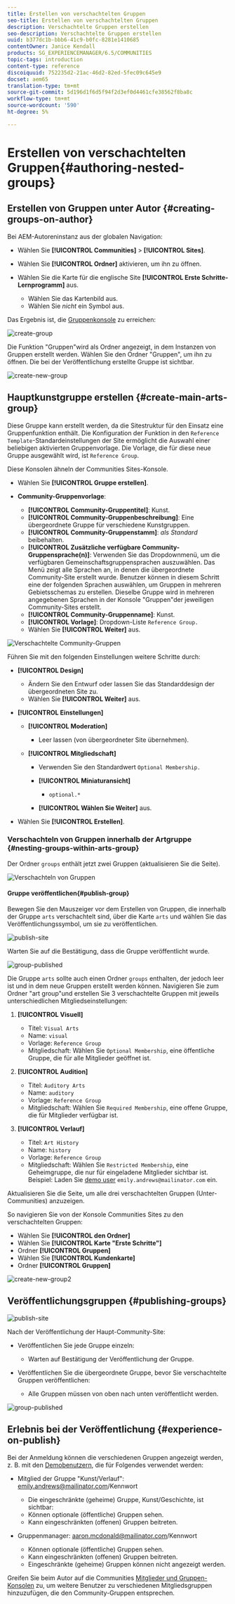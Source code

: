 ```yaml
---
title: Erstellen von verschachtelten Gruppen
seo-title: Erstellen von verschachtelten Gruppen
description: Verschachtelte Gruppen erstellen
seo-description: Verschachtelte Gruppen erstellen
uuid: b377dc1b-bbb6-41c9-b0fc-8281e1410685
contentOwner: Janice Kendall
products: SG_EXPERIENCEMANAGER/6.5/COMMUNITIES
topic-tags: introduction
content-type: reference
discoiquuid: 752235d2-21ac-46d2-82ed-5fec09c645e9
docset: aem65
translation-type: tm+mt
source-git-commit: 5d196d1f6d5f94f2d3ef0d4461cfe38562f8ba8c
workflow-type: tm+mt
source-wordcount: '590'
ht-degree: 5%

---
```



# Erstellen von verschachtelten Gruppen{#authoring-nested-groups}

## Erstellen von Gruppen unter Autor {#creating-groups-on-author}

Bei AEM-Autoreninstanz aus der globalen Navigation:

* Wählen Sie **[!UICONTROL Communities]** > **[!UICONTROL Sites]**.
* Wählen Sie **[!UICONTROL Ordner]** aktivieren, um ihn zu öffnen.
* Wählen Sie die Karte für die englische Site **[!UICONTROL Erste Schritte-Lernprogramm]** aus.

   * Wählen Sie das Kartenbild aus.
   * Wählen Sie *nicht* ein Symbol aus.

Das Ergebnis ist, die [Gruppenkonsole](/help/communities/groups.md) zu erreichen:

![create-group](assets/create-group.png)

Die Funktion &quot;Gruppen&quot;wird als Ordner angezeigt, in dem Instanzen von Gruppen erstellt werden. Wählen Sie den Ordner &quot;Gruppen&quot;, um ihn zu öffnen. Die bei der Veröffentlichung erstellte Gruppe ist sichtbar.

![create-new-group](assets/create-new-group.png)

## Hauptkunstgruppe erstellen {#create-main-arts-group}

Diese Gruppe kann erstellt werden, da die Sitestruktur für den Einsatz eine Gruppenfunktion enthält. Die Konfiguration der Funktion in den `Reference Template`-Standardeinstellungen der Site ermöglicht die Auswahl einer beliebigen aktivierten Gruppenvorlage. Die Vorlage, die für diese neue Gruppe ausgewählt wird, ist `Reference Group`.

Diese Konsolen ähneln der Communities Sites-Konsole.

* Wählen Sie **[!UICONTROL Gruppe erstellen]**.

* **Community-Gruppenvorlage**:

   * **[!UICONTROL Community-Gruppentitel]**: Kunst.
   * **[!UICONTROL Community-Gruppenbeschreibung]**: Eine übergeordnete Gruppe für verschiedene Kunstgruppen.
   * **[!UICONTROL Community-Gruppenstamm]**:  *als Standard* beibehalten.
   * **[!UICONTROL Zusätzliche verfügbare Community-Gruppensprache(n)]**: Verwenden Sie das Dropdownmenü, um die verfügbaren Gemeinschaftsgruppensprachen auszuwählen. Das Menü zeigt alle Sprachen an, in denen die übergeordnete Community-Site erstellt wurde. Benutzer können in diesem Schritt eine der folgenden Sprachen auswählen, um Gruppen in mehreren Gebietsschemas zu erstellen. Dieselbe Gruppe wird in mehreren angegebenen Sprachen in der Konsole &quot;Gruppen&quot;der jeweiligen Community-Sites erstellt.
   * **[!UICONTROL Community-Gruppenname]**: Kunst.
   * **[!UICONTROL Vorlage]**: Dropdown-Liste  `Reference Group.`
   * Wählen Sie **[!UICONTROL Weiter]** aus.

![Verschachtelte Community-Gruppen](assets/parent-to-nestedgroup.png)

Führen Sie mit den folgenden Einstellungen weitere Schritte durch:

* **[!UICONTROL Design]**

   * Ändern Sie den Entwurf oder lassen Sie das Standarddesign der übergeordneten Site zu.
   * Wählen Sie **[!UICONTROL Weiter]** aus.

* **[!UICONTROL Einstellungen]**

   * **[!UICONTROL Moderation]**

      * Leer lassen (von übergeordneter Site übernehmen).
   * **[!UICONTROL Mitgliedschaft]**

      * Verwenden Sie den Standardwert `Optional Membership.`

      * **[!UICONTROL Miniaturansicht]**
         * `optional.*`
      * **[!UICONTROL Wählen Sie Weiter]** aus.



* Wählen Sie **[!UICONTROL Erstellen]**.

### Verschachteln von Gruppen innerhalb der Artgruppe {#nesting-groups-within-arts-group}

Der Ordner `groups` enthält jetzt zwei Gruppen (aktualisieren Sie die Seite).

![Verschachteln von Gruppen](assets/create-community-group.png)

####  Gruppe veröffentlichen{#publish-group}

Bewegen Sie den Mauszeiger vor dem Erstellen von Gruppen, die innerhalb der Gruppe `arts` verschachtelt sind, über die Karte `arts` und wählen Sie das Veröffentlichungssymbol, um sie zu veröffentlichen.

![publish-site](assets/publish-site.png)

Warten Sie auf die Bestätigung, dass die Gruppe veröffentlicht wurde.

![group-published](assets/group-published.png)

Die Gruppe `arts` sollte auch einen Ordner `groups` enthalten, der jedoch leer ist und in dem neue Gruppen erstellt werden können. Navigieren Sie zum Ordner &quot;art group&quot;und erstellen Sie 3 verschachtelte Gruppen mit jeweils unterschiedlichen Mitgliedseinstellungen:

1. **[!UICONTROL Visuell]**

   * Titel: `Visual Arts`
   * Name: `visual`
   * Vorlage: `Reference Group`
   * Mitgliedschaft: Wählen Sie `Optional Membership`, eine öffentliche Gruppe, die für alle Mitglieder geöffnet ist.

1. **[!UICONTROL Audition]**

   * Titel: `Auditory Arts`
   * Name: `auditory`
   * Vorlage: `Reference Group`
   * Mitgliedschaft: Wählen Sie `Required Membership`, eine offene Gruppe, die für Mitglieder verfügbar ist.

1. **[!UICONTROL Verlauf]**

   * Titel: `Art History`
   * Name: `history`
   * Vorlage: `Reference Group`
   * Mitgliedschaft: Wählen Sie `Restricted Membership`, eine Geheimgruppe, die nur für eingeladene Mitglieder sichtbar ist. Beispiel: Laden Sie [demo user](/help/communities/tutorials.md#demo-users) `emily.andrews@mailinator.com` ein.

Aktualisieren Sie die Seite, um alle drei verschachtelten Gruppen (Unter-Communities) anzuzeigen.

So navigieren Sie von der Konsole Communities Sites zu den verschachtelten Gruppen:

* Wählen Sie **[!UICONTROL den Ordner]**
* Wählen Sie **[!UICONTROL Karte &quot;Erste Schritte&quot;]**
* Ordner **[!UICONTROL Gruppen]**
* Wählen Sie **[!UICONTROL Kundenkarte]**
* Ordner **[!UICONTROL Gruppen]**

![create-new-group2](assets/create-new-group2.png)

## Veröffentlichungsgruppen {#publishing-groups}

![publish-site](assets/publish-site.png)

Nach der Veröffentlichung der Haupt-Community-Site:

* Veröffentlichen Sie jede Gruppe einzeln:

   * Warten auf Bestätigung der Veröffentlichung der Gruppe.

* Veröffentlichen Sie die übergeordnete Gruppe, bevor Sie verschachtelte Gruppen veröffentlichen:

   * Alle Gruppen müssen von oben nach unten veröffentlicht werden.

![group-published](assets/group-published.png)

## Erlebnis bei der Veröffentlichung {#experience-on-publish}

Bei der Anmeldung können die verschiedenen Gruppen angezeigt werden, z. B. mit den [Demobenutzern](/help/communities/tutorials.md#demo-users), die für Folgendes verwendet werden:

* Mitglied der Gruppe &quot;Kunst/Verlauf&quot;: emily.andrews@mailinator.com/Kennwort
   * Die eingeschränkte (geheime) Gruppe, Kunst/Geschichte, ist sichtbar:
   * Können optionale (öffentliche) Gruppen sehen.
   * Kann eingeschränkten (offenen) Gruppen beitreten.

* Gruppenmanager: aaron.mcdonald@mailinator.com/Kennwort

   * Können optionale (öffentliche) Gruppen sehen.
   * Kann eingeschränkten (offenen) Gruppen beitreten.
   * Eingeschränkte (geheime) Gruppen können nicht angezeigt werden.

Greifen Sie beim Autor auf die Communities [Mitglieder und Gruppen-Konsolen](/help/communities/members.md) zu, um weitere Benutzer zu verschiedenen Mitgliedsgruppen hinzuzufügen, die den Community-Gruppen entsprechen.

